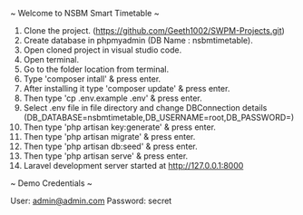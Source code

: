 ~ Welcome to NSBM Smart Timetable ~

01. Clone the project. (https://github.com/Geeth1002/SWPM-Projects.git)
02. Create database in phpmyadmin (DB Name : nsbmtimetable).
03. Open cloned project in visual studio code.
04. Open terminal.
05. Go to the folder location from terminal.
06. Type 'composer intall' & press enter.
07. After installing it type 'composer update' & press enter.
08. Then type 'cp .env.example .env' & press enter.
09. Select .env file in file directory and change DBConnection details (DB_DATABASE=nsbmtimetable,DB_USERNAME=root,DB_PASSWORD=)
10. Then type 'php artisan key:generate' & press enter.
11. Then type 'php artisan migrate' & press enter.
12. Then type 'php artisan db:seed' & press enter.
13. Then type 'php artisan serve' & press enter.
14. Laravel development server started at <http://127.0.0.1:8000>

~ Demo Credentials ~

  User: admin@admin.com
  Password: secret
